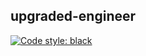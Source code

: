 upgraded-engineer
---
[![Code style: black](https://img.shields.io/badge/code%20style-black-000000.svg)](https://github.com/python/black)
